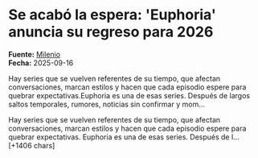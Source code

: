 # Se acabó la espera: 'Euphoria' anuncia su regreso para 2026

**Fuente:** [Milenio](https://www.milenio.com/espectaculos/cine/temporada-3-euphoria-llegara-primavera-2026)  
**Fecha:** 2025-09-16

Hay series que se vuelven referentes de su tiempo, que afectan conversaciones, marcan estilos y hacen que cada episodio espere para quebrar expectativas.Euphoria es una de esas series. Después de largos saltos temporales, rumores, noticias sin confirmar y mom…

Hay series que se vuelven referentes de su tiempo, que afectan conversaciones, marcan estilos y hacen que cada episodio espere para quebrar expectativas.
Euphoria es una de esas series. Después de l… [+1406 chars]
